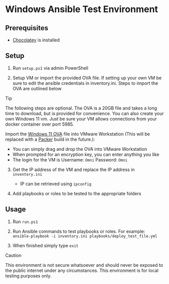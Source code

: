 # Windows Ansible Test Environment

## Prerequisites

- [Chocolatey](https://chocolatey.org/install) is installed

## Setup

1. Run `setup.ps1` via admin PowerShell

2. Setup VM or import the provided OVA file. If setting up your own VM be sure to edit the ansible credentials in inventory.ini. Steps to import the OVA are outlined below
> [!TIP]
>The following steps are optional. The OVA is a 20GB file and takes a long time to download, but is provided for convenience. You can also create your own Windows 11 vm. Just be sure your VM allows connections from your docker container over port 5985.

Import the [Windows 11 OVA]() file into VMware Workstation (This will be replaced with a [Packer](https://www.packer.io/) build in the future.):
   - You can simply drag and drop the OVA into VMware Workstation
   - When prompted for an encryption key, you can enter anything you like
   - The login for the VM is Username: `Omni` Password: `Omni`

3. Get the IP address of the VM and replace the IP address in `inventory.ini`
    - IP can be retrieved using ```ipconfig```

4. Add playbooks or roles to be tested to the appropriate folders

## Usage

1. Run `run.ps1`

2. Run Ansible commands to test playbooks or roles. For example:
   ```ansible-playbook -i inventory.ini playbooks/deploy_test_file.yml```

3. When finished simply type ```exit```
> [!CAUTION]
>This environment is not secure whatsoever and should never be exposed to the public internet under any circumstances. This environment is for local testing purposes only.
